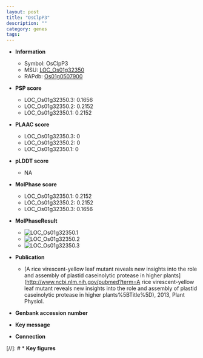 ```yaml
---
layout: post
title: "OsClpP3"
description: ""
category: genes
tags: 
---
```


* **Information**  
    + Symbol: OsClpP3  
    + MSU: [LOC_Os01g32350](http://rice.plantbiology.msu.edu/cgi-bin/ORF_infopage.cgi?orf=LOC_Os01g32350)  
    + RAPdb: [Os01g0507900](http://rapdb.dna.affrc.go.jp/viewer/gbrowse_details/irgsp1?name=Os01g0507900)  

* **PSP score**  
    + LOC_Os01g32350.3: 0.1656 
    + LOC_Os01g32350.2: 0.2152 
    + LOC_Os01g32350.1: 0.2152 

* **PLAAC score**  
    + LOC_Os01g32350.3: 0 
    + LOC_Os01g32350.2: 0 
    + LOC_Os01g32350.1: 0 

* **pLDDT score**
    + NA


* **MolPhase score**
    + LOC_Os01g32350.1: 0.2152
    + LOC_Os01g32350.2: 0.2152
    + LOC_Os01g32350.3: 0.1656

* **MolPhaseResult**
    + ![LOC_Os01g32350.1](https://ricepsp.github.io/pictures/LOC_Os01g/LOC_Os01g32350.1.png)
    + ![LOC_Os01g32350.2](https://ricepsp.github.io/pictures/LOC_Os01g/LOC_Os01g32350.2.png)
    + ![LOC_Os01g32350.3](https://ricepsp.github.io/pictures/LOC_Os01g/LOC_Os01g32350.3.png)

* **Publication**  
    + [A rice virescent-yellow leaf mutant reveals new insights into the role and assembly of plastid caseinolytic protease in higher plants](http://www.ncbi.nlm.nih.gov/pubmed?term=A rice virescent-yellow leaf mutant reveals new insights into the role and assembly of plastid caseinolytic protease in higher plants%5BTitle%5D), 2013, Plant Physiol.

* **Genbank accession number**  

* **Key message**  

* **Connection**  

[//]: # * **Key figures**  


